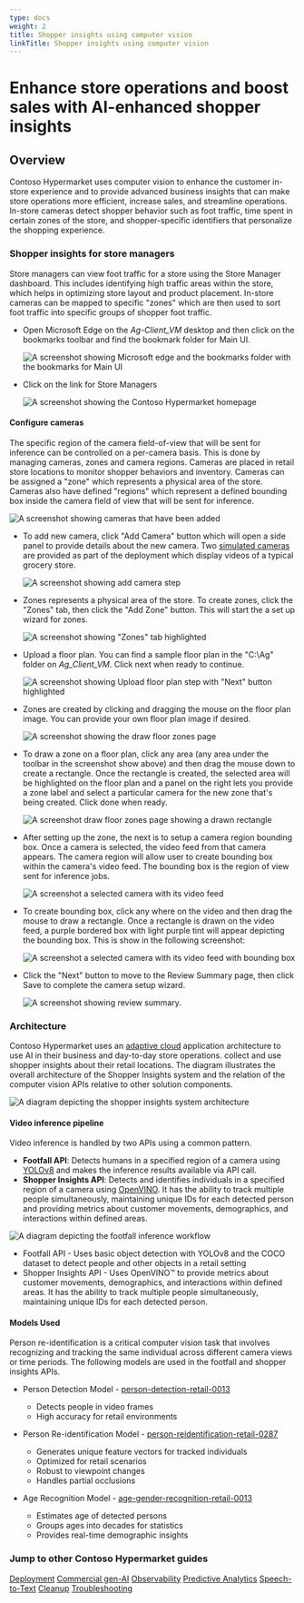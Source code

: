 ```yaml
---
type: docs
weight: 2
title: Shopper insights using computer vision
linkTitle: Shopper insights using computer vision
---
```


# Enhance store operations and boost sales with AI-enhanced shopper insights

## Overview

Contoso Hypermarket uses computer vision to enhance the customer in-store experience and to provide advanced business insights that can make store operations more efficient, increase sales, and streamline operations. In-store cameras detect shopper behavior such as foot traffic, time spent in certain zones of the store, and shopper-specific identifiers that personalize the shopping experience.

### Shopper insights for store managers

Store managers can view foot traffic for a store using the Store Manager dashboard. This includes identifying high traffic areas within the store, which helps in optimizing store layout and product placement. In-store cameras can be mapped to specific "zones" which are then used to sort foot traffic into specific groups of shopper foot traffic.

- Open Microsoft Edge on the _Ag-Client_VM_ desktop and then click on the bookmarks toolbar and find the bookmark folder for Main UI.

    ![A screenshot showing Microsoft edge and the bookmarks folder with the bookmarks for Main UI](./img/bookmarks.png)

- Click on the link for Store Managers

    ![A screenshot showing the Contoso Hypermarket homepage](./img/homepage.png)

#### Configure cameras

The specific region of the camera field-of-view that will be sent for inference can be controlled on a per-camera basis. This is done by managing cameras, zones and camera regions. Cameras are placed in retail store locations to monitor shopper behaviors and inventory. Cameras can be assigned a "zone" which represents a physical area of the store. Cameras also have defined "regions" which represent a defined bounding box inside the camera field of view that will be sent for inference.

![A screenshot showing cameras that have been added](./img/manage_cameras.png)

- To add new camera, click "Add Camera" button which will open a side panel to provide details about the new camera. Two [simulated cameras](https://github.com/kerberos-io/virtual-rtsp) are provided as part of the deployment which display videos of a typical grocery store.

    ![A screenshot showing add camera step](./img/add_camera.png)

- Zones represents a physical area of the store. To create zones, click the "Zones" tab, then click the "Add Zone" button. This will start the a set up wizard for zones.

    ![A screenshot showing "Zones" tab highlighted](./img/zones.png)

- Upload a floor plan. You can find a sample floor plan in the "C:\Ag\" folder on _Ag_Client_VM_. Click next when ready to continue.

    ![A screenshot showing Upload floor plan step with "Next" button highlighted](./img/upload_floor_plan.png)

- Zones are created by clicking and dragging the mouse on the floor plan image. You can provide your own floor plan image if desired.

    ![A screenshot showing the draw floor zones page](./img/draw_floor_zones.png)

- To draw a zone on a floor plan, click any area (any area under the toolbar in the screenshot show above) and then drag the mouse down to create a rectangle. Once the rectangle is created, the selected area will be highlighted on the floor plan and a panel on the right lets you provide a zone label and select a particular camera for the new zone that's being created. Click done when ready.

    ![A screenshot draw floor zones page showing a drawn rectangle](./img/draw_floor_zones_with_rectangle.png)

- After setting up the zone, the next is to setup a camera region bounding box. Once a camera is selected, the video feed from that camera appears. The camera region will allow user to create bounding box within the camera's video feed. The bounding box is the region of view sent for inference jobs.

    ![A screenshot a selected camera with its video feed](./img/setup_camera_region.png)

- To create bounding box, click any where on the video and then drag the mouse to draw a rectangle. Once a rectangle is drawn on the video feed, a purple bordered box with light purple tint will appear depicting the bounding box. This is show in the following screenshot:

    ![A screenshot a selected camera with its video feed with bounding box](./img/setup_camera_region_with_rectangle.png)

- Click the "Next" button to move to the Review Summary page, then click Save to complete the camera setup wizard.

    ![A screenshot showing review summary](./img/review_summary.png).

### Architecture

Contoso Hypermarket uses an [adaptive cloud](https://techcommunity.microsoft.com/blog/azurearcblog/a-guide-to-adaptive-cloud-at-microsoft-ignite-2024/4285028) application architecture to use AI in their business and day-to-day store operations. collect and use shopper insights about their retail locations. The diagram illustrates the overall architecture of the Shopper Insights system and the relation of the computer vision APIs relative to other solution components.

![A diagram depicting the shopper insights system architecture](./img/app_architecture.png)

#### Video inference pipeline

Video inference is handled by two APIs using a common pattern.

- **Footfall API**: Detects humans in a specified region of a camera using [YOLOv8](https://docs.ultralytics.com/models/yolov8/) and makes the inference results available via API call.
- **Shopper Insights API**: Detects and identifies individuals in a specified region of a camera using [OpenVINO](https://docs.openvino.ai). It has the ability to track multiple people simultaneously, maintaining unique IDs for each detected person and providing metrics about customer movements, demographics, and interactions within defined areas.

![A diagram depicting the footfall inference workflow](./img/footfall_diagram.png)

- Footfall API - Uses basic object detection with YOLOv8 and the COCO dataset to detect people and other objects in a retail setting
- Shopper Insights API - Uses OpenVINO™ to provide metrics about customer movements, demographics, and interactions within defined areas. It has the ability to track multiple people simultaneously, maintaining unique IDs for each detected person.

#### Models Used

Person re-identification is a critical computer vision task that involves recognizing and tracking the same individual across different camera views or time periods. The following models are used in the footfall and shopper insights APIs.

- Person Detection Model - [person-detection-retail-0013](https://docs.openvino.ai/2022.3/omz_models_model_person_detection_retail_0013.html)
  - Detects people in video frames
  - High accuracy for retail environments

- Person Re-identification Model - [person-reidentification-retail-0287](https://docs.openvino.ai/2022.3/omz_models_model_person_reidentification_retail_0287.html)
  - Generates unique feature vectors for tracked individuals
  - Optimized for retail scenarios
  - Robust to viewpoint changes
  - Handles partial occlusions

- Age Recognition Model - [age-gender-recognition-retail-0013](https://docs.openvino.ai/2022.3/omz_models_model_age_gender_recognition_retail_0013.html)
  - Estimates age of detected persons
  - Groups ages into decades for statistics
  - Provides real-time demographic insights

### Jump to other Contoso Hypermarket guides

[Deployment](../deployment/_index.md)
[Commercial gen-AI](../cerebral/_index.md)
[Observability](../observability/_index.md)
[Predictive Analytics](../predictive_analytics/_index.md)
[Speech-to-Text](../speech_to_text/_index.md)
[Cleanup](../cleanup/_index.md)
[Troubleshooting](../troubleshooting/_index.md)
